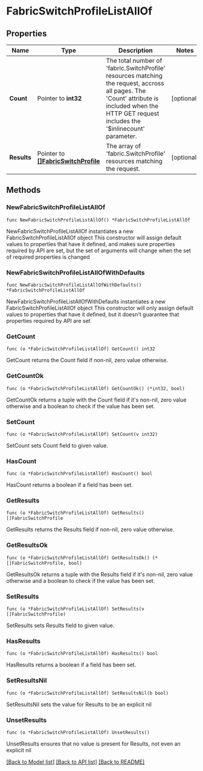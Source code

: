 # FabricSwitchProfileListAllOf

## Properties

Name | Type | Description | Notes
------------ | ------------- | ------------- | -------------
**Count** | Pointer to **int32** | The total number of &#39;fabric.SwitchProfile&#39; resources matching the request, accross all pages. The &#39;Count&#39; attribute is included when the HTTP GET request includes the &#39;$inlinecount&#39; parameter. | [optional] 
**Results** | Pointer to [**[]FabricSwitchProfile**](FabricSwitchProfile.md) | The array of &#39;fabric.SwitchProfile&#39; resources matching the request. | [optional] 

## Methods

### NewFabricSwitchProfileListAllOf

`func NewFabricSwitchProfileListAllOf() *FabricSwitchProfileListAllOf`

NewFabricSwitchProfileListAllOf instantiates a new FabricSwitchProfileListAllOf object
This constructor will assign default values to properties that have it defined,
and makes sure properties required by API are set, but the set of arguments
will change when the set of required properties is changed

### NewFabricSwitchProfileListAllOfWithDefaults

`func NewFabricSwitchProfileListAllOfWithDefaults() *FabricSwitchProfileListAllOf`

NewFabricSwitchProfileListAllOfWithDefaults instantiates a new FabricSwitchProfileListAllOf object
This constructor will only assign default values to properties that have it defined,
but it doesn't guarantee that properties required by API are set

### GetCount

`func (o *FabricSwitchProfileListAllOf) GetCount() int32`

GetCount returns the Count field if non-nil, zero value otherwise.

### GetCountOk

`func (o *FabricSwitchProfileListAllOf) GetCountOk() (*int32, bool)`

GetCountOk returns a tuple with the Count field if it's non-nil, zero value otherwise
and a boolean to check if the value has been set.

### SetCount

`func (o *FabricSwitchProfileListAllOf) SetCount(v int32)`

SetCount sets Count field to given value.

### HasCount

`func (o *FabricSwitchProfileListAllOf) HasCount() bool`

HasCount returns a boolean if a field has been set.

### GetResults

`func (o *FabricSwitchProfileListAllOf) GetResults() []FabricSwitchProfile`

GetResults returns the Results field if non-nil, zero value otherwise.

### GetResultsOk

`func (o *FabricSwitchProfileListAllOf) GetResultsOk() (*[]FabricSwitchProfile, bool)`

GetResultsOk returns a tuple with the Results field if it's non-nil, zero value otherwise
and a boolean to check if the value has been set.

### SetResults

`func (o *FabricSwitchProfileListAllOf) SetResults(v []FabricSwitchProfile)`

SetResults sets Results field to given value.

### HasResults

`func (o *FabricSwitchProfileListAllOf) HasResults() bool`

HasResults returns a boolean if a field has been set.

### SetResultsNil

`func (o *FabricSwitchProfileListAllOf) SetResultsNil(b bool)`

 SetResultsNil sets the value for Results to be an explicit nil

### UnsetResults
`func (o *FabricSwitchProfileListAllOf) UnsetResults()`

UnsetResults ensures that no value is present for Results, not even an explicit nil

[[Back to Model list]](../README.md#documentation-for-models) [[Back to API list]](../README.md#documentation-for-api-endpoints) [[Back to README]](../README.md)


